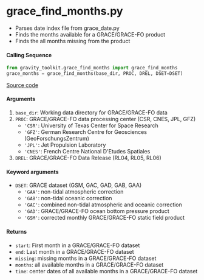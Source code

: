 grace_find_months.py
====================

- Parses date index file from grace_date.py
- Finds the months available for a GRACE/GRACE-FO product
- Finds the all months missing from the product

#### Calling Sequence
```python
from gravity_toolkit.grace_find_months import grace_find_months
grace_months = grace_find_months(base_dir, PROC, DREL, DSET=DSET)
```
[Source code](https://github.com/tsutterley/read-GRACE-harmonics/blob/main/gravity_toolkit/grace_find_months.py)

#### Arguments
1. `base_dir`: Working data directory for GRACE/GRACE-FO data
2. `PROC`: GRACE/GRACE-FO data processing center (CSR, CNES, JPL, GFZ)
    * `'CSR'`: University of Texas Center for Space Research
    * `'GFZ'`: German Research Centre for Geosciences (GeoForschungsZentrum)
    * `'JPL'`: Jet Propulsion Laboratory
    * `'CNES'`: French Centre National D'Etudes Spatiales
3. `DREL`: GRACE/GRACE-FO Data Release (RL04, RL05, RL06)

#### Keyword arguments
- `DSET`: GRACE dataset (GSM, GAC, GAD, GAB, GAA)
    * `'GAA'`: non-tidal atmospheric correction
    * `'GAB'`: non-tidal oceanic correction
    * `'GAC'`: combined non-tidal atmospheric and oceanic correction
    * `'GAD'`: GRACE/GRACE-FO ocean bottom pressure product
    * `'GSM'`: corrected monthly GRACE/GRACE-FO static field product

#### Returns
- `start`: First month in a GRACE/GRACE-FO dataset
- `end`: Last month in a GRACE/GRACE-FO dataset
- `missing`: missing months in a GRACE/GRACE-FO dataset
- `months`: all available months in a GRACE/GRACE-FO dataset
- `time`: center dates of all available months in a GRACE/GRACE-FO dataset

